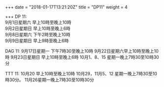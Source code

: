 +++
date = "2018-01-17T13:21:20Z"
title = "DP11"
weight = 4

+++
DP 11:   
9月1日星期六 早上10時至晚上10時   
9月2日星期日 早上10時至晚上6時   
9月8日星期六 下午2時至晚上10時  
9月9日星期日 早上9時至晚上6時

DAG 11:
9月17日星期一 下午7時30至晚上10時
9月22日星期六早上10時至晚上10時
9月23日星期日 早上10時至晚上6時
10月1、8、15 星期一晚上7時30至10時30分

TTT 11:
10月20 早上10時至晚上10時
10月29，11月5、12 星期一晚上7時30至10時30分。
11月26星期一晚上7時30至10時30分